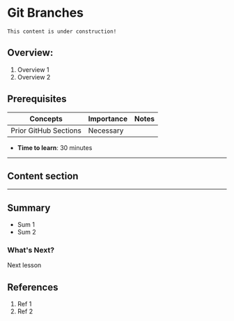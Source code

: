 # Git Branches

```{note}
This content is under construction!
```

## Overview:

1. Overview 1
1. Overview 2

## Prerequisites

| Concepts              | Importance | Notes |
| --------------------- | ---------- | ----- |
| Prior GitHub Sections | Necessary  |       |

- **Time to learn**: 30 minutes

---

## Content section

---

## Summary

- Sum 1
- Sum 2

### What's Next?

Next lesson

## References

1. Ref 1
1. Ref 2
